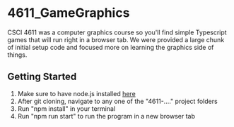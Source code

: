 # 4611_GameGraphics

CSCI 4611 was a computer graphics course so you'll find simple Typescript games that will run right in a browser tab. We were provided
a large chunk of initial setup code and focused more on learning the graphics side of things.

## Getting Started
1. Make sure to have node.js installed [here](https://nodejs.dev/learn/how-to-install-nodejs)
2. After git cloning, navigate to any one of the "4611-...." project folders
3. Run "npm install" in your terminal 
4. Run "npm run start" to run the program in a new browser tab
